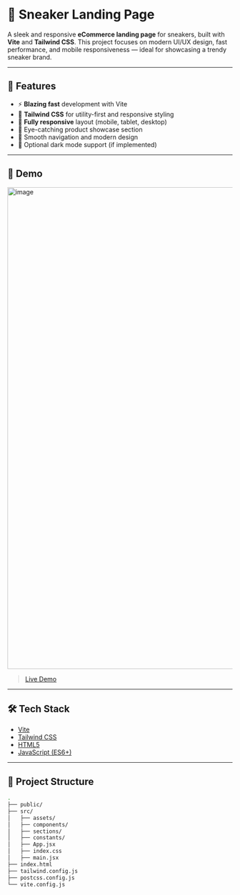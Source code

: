# 👟 Sneaker Landing Page

A sleek and responsive **eCommerce landing page** for sneakers, built with **Vite** and **Tailwind CSS**. This project focuses on modern UI/UX design, fast performance, and mobile responsiveness — ideal for showcasing a trendy sneaker brand.

---

## 🚀 Features

- ⚡ **Blazing fast** development with Vite
- 🎨 **Tailwind CSS** for utility-first and responsive styling
- 📱 **Fully responsive** layout (mobile, tablet, desktop)
- 🛒 Eye-catching product showcase section
- 🧭 Smooth navigation and modern design
- 🌙 Optional dark mode support (if implemented)

---

## 📸 Demo

<img width="1919" height="1079" alt="image" src="https://github.com/user-attachments/assets/7dc19ee8-16db-4cc3-9fd5-db797ff544ab" />
 
> [Live Demo](https://pace-sand.vercel.app/)

---

## 🛠️ Tech Stack

- [Vite](https://vitejs.dev/)
- [Tailwind CSS](https://tailwindcss.com/)
- [HTML5](https://developer.mozilla.org/en-US/docs/Web/Guide/HTML/HTML5)
- [JavaScript (ES6+)](https://developer.mozilla.org/en-US/docs/Web/JavaScript)

---

## 📂 Project Structure

```bash
.
├── public/
├── src/
│   ├── assets/
│   ├── components/
│   ├── sections/
│   ├── constants/
│   ├── App.jsx
│   ├── index.css
│   ├── main.jsx
├── index.html
├── tailwind.config.js
├── postcss.config.js
└── vite.config.js
